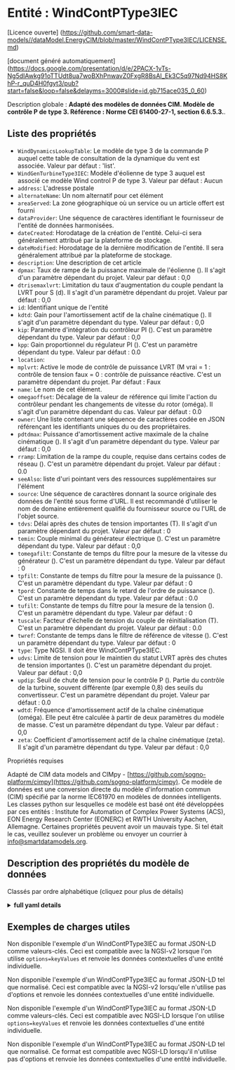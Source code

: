 Entité : WindContPType3IEC  
==========================  
[Licence ouverte] (https://github.com/smart-data-models//dataModel.EnergyCIM/blob/master/WindContPType3IEC/LICENSE.md)  
[document généré automatiquement] (https://docs.google.com/presentation/d/e/2PACX-1vTs-Ng5dIAwkg91oTTUdt8ua7woBXhPnwavZ0FxgR8BsAI_Ek3C5q97Nd94HS8KhP-r_quD4H0fgyt3/pub?start=false&loop=false&delayms=3000#slide=id.gb715ace035_0_60)  
Description globale : **Adapté des modèles de données CIM. Modèle de contrôle P de type 3.  Référence : Norme CEI 61400-27-1, section 6.6.5.3.**.  

## Liste des propriétés  

- `WindDynamicsLookupTable`: Le modèle de type 3 de la commande P auquel cette table de consultation de la dynamique du vent est associée. Valeur par défaut : 'list'.  - `WindGenTurbineType3IEC`: Modèle d'éolienne de type 3 auquel est associé ce modèle Wind control P de type 3. Valeur par défaut : Aucun  - `address`: L'adresse postale  - `alternateName`: Un nom alternatif pour cet élément  - `areaServed`: La zone géographique où un service ou un article offert est fourni  - `dataProvider`: Une séquence de caractères identifiant le fournisseur de l'entité de données harmonisées.  - `dateCreated`: Horodatage de la création de l'entité. Celui-ci sera généralement attribué par la plateforme de stockage.  - `dateModified`: Horodatage de la dernière modification de l'entité. Il sera généralement attribué par la plateforme de stockage.  - `description`: Une description de cet article  - `dpmax`: Taux de rampe de la puissance maximale de l'éolienne (). Il s'agit d'un paramètre dépendant du projet. Valeur par défaut : 0,0  - `dtrisemaxlvrt`: Limitation du taux d'augmentation du couple pendant la LVRT pour S (d). Il s'agit d'un paramètre dépendant du projet. Valeur par défaut : 0,0  - `id`: Identifiant unique de l'entité  - `kdtd`: Gain pour l'amortissement actif de la chaîne cinématique (). Il s'agit d'un paramètre dépendant du type. Valeur par défaut : 0,0  - `kip`: Paramètre d'intégration du contrôleur PI (). C'est un paramètre dépendant du type. Valeur par défaut : 0,0  - `kpp`: Gain proportionnel du régulateur PI (). C'est un paramètre dépendant du type. Valeur par défaut : 0.0  - `location`:   - `mplvrt`: Active le mode de contrôle de puissance LVRT (M vrai = 1 : contrôle de tension faux = 0 : contrôle de puissance réactive.  C'est un paramètre dépendant du projet. Par défaut : Faux  - `name`: Le nom de cet élément.  - `omegaoffset`: Décalage de la valeur de référence qui limite l'action du contrôleur pendant les changements de vitesse du rotor (oméga). Il s'agit d'un paramètre dépendant du cas. Valeur par défaut : 0.0  - `owner`: Une liste contenant une séquence de caractères codée en JSON référençant les identifiants uniques du ou des propriétaires.  - `pdtdmax`: Puissance d'amortissement active maximale de la chaîne cinématique (). Il s'agit d'un paramètre dépendant du type. Valeur par défaut : 0,0  - `rramp`: Limitation de la rampe du couple, requise dans certains codes de réseau (). C'est un paramètre dépendant du projet. Valeur par défaut : 0.0  - `seeAlso`: liste d'uri pointant vers des ressources supplémentaires sur l'élément  - `source`: Une séquence de caractères donnant la source originale des données de l'entité sous forme d'URL. Il est recommandé d'utiliser le nom de domaine entièrement qualifié du fournisseur source ou l'URL de l'objet source.  - `tdvs`: Délai après des chutes de tension importantes (T). Il s'agit d'un paramètre dépendant du projet. Valeur par défaut : 0  - `temin`: Couple minimal du générateur électrique (). C'est un paramètre dépendant du type. Valeur par défaut : 0,0  - `tomegafilt`: Constante de temps du filtre pour la mesure de la vitesse du générateur (). C'est un paramètre dépendant du type. Valeur par défaut : 0  - `tpfilt`: Constante de temps du filtre pour la mesure de la puissance (). C'est un paramètre dépendant du type. Valeur par défaut : 0  - `tpord`: Constante de temps dans le retard de l'ordre de puissance (). C'est un paramètre dépendant du type. Valeur par défaut : 0.0  - `tufilt`: Constante de temps du filtre pour la mesure de la tension (). C'est un paramètre dépendant du type. Valeur par défaut : 0  - `tuscale`: Facteur d'échelle de tension du couple de réinitialisation (T). C'est un paramètre dépendant du projet. Valeur par défaut : 0.0  - `twref`: Constante de temps dans le filtre de référence de vitesse (). C'est un paramètre dépendant du type. Valeur par défaut : 0  - `type`: Type NGSI. Il doit être WindContPType3IEC.  - `udvs`: Limite de tension pour le maintien du statut LVRT après des chutes de tension importantes (). C'est un paramètre dépendant du projet. Valeur par défaut : 0,0  - `updip`: Seuil de chute de tension pour le contrôle P ().  Partie du contrôle de la turbine, souvent différente (par exemple 0,8) des seuils du convertisseur. C'est un paramètre dépendant du projet. Valeur par défaut : 0.0  - `wdtd`: Fréquence d'amortissement actif de la chaîne cinématique (oméga). Elle peut être calculée à partir de deux paramètres du modèle de masse. C'est un paramètre dépendant du type. Valeur par défaut : 0,0  - `zeta`: Coefficient d'amortissement actif de la chaîne cinématique (zeta). Il s'agit d'un paramètre dépendant du type. Valeur par défaut : 0,0    
Propriétés requises  
Adapté de CIM data models and CIMpy - [https://github.com/sogno-platform/cimpy](https://github.com/sogno-platform/cimpy). Ce modèle de données est une conversion directe du modèle d'information commun (CIM) spécifié par la norme IEC61970 en modèles de données intelligents. Les classes python sur lesquelles ce modèle est basé ont été développées par ces entités : Institute for Automation of Complex Power Systems (ACS), EON Energy Research Center (EONERC) et RWTH University Aachen, Allemagne. Certaines propriétés peuvent avoir un mauvais type. Si tel était le cas, veuillez soulever un problème ou envoyer un courrier à info@smartdatamodels.org.  
## Description des propriétés du modèle de données  
Classés par ordre alphabétique (cliquez pour plus de détails)  
<details><summary><strong>full yaml details</strong></summary>    
```yaml  
WindContPType3IEC:    
  description: 'Adapted from CIM data models. P control model Type 3.  Reference: IEC Standard 61400-27-1 Section 6.6.5.3.'    
  properties:    
    WindDynamicsLookupTable:    
      description: 'The P control type 3 model with which this wind dynamics lookup table is associated. Default: ''list'''    
      type: number    
      x-ngsi:    
        model: https://schema.org/Number    
    WindGenTurbineType3IEC:    
      description: 'Wind turbine type 3 model with which this Wind control P type 3 model is associated. Default: None'    
      type: number    
      x-ngsi:    
        model: https://schema.org/Number    
    address:    
      description: 'The mailing address'    
      properties:    
        addressCountry:    
          description: 'Property. The country. For example, Spain. Model:''https://schema.org/addressCountry'''    
          type: string    
        addressLocality:    
          description: 'Property. The locality in which the street address is, and which is in the region. Model:''https://schema.org/addressLocality'''    
          type: string    
        addressRegion:    
          description: 'Property. The region in which the locality is, and which is in the country. Model:''https://schema.org/addressRegion'''    
          type: string    
        postOfficeBoxNumber:    
          description: 'Property. The post office box number for PO box addresses. For example, 03578. Model:''https://schema.org/postOfficeBoxNumber'''    
          type: string    
        postalCode:    
          description: 'Property. The postal code. For example, 24004. Model:''https://schema.org/https://schema.org/postalCode'''    
          type: string    
        streetAddress:    
          description: 'Property. The street address. Model:''https://schema.org/streetAddress'''    
          type: string    
      type: Property    
      x-ngsi:    
        model: https://schema.org/address    
    alternateName:    
      description: 'An alternative name for this item'    
      type: Property    
    areaServed:    
      description: 'The geographic area where a service or offered item is provided'    
      type: Property    
      x-ngsi:    
        model: https://schema.org/Text    
    dataProvider:    
      description: 'A sequence of characters identifying the provider of the harmonised data entity.'    
      type: Property    
    dateCreated:    
      description: 'Entity creation timestamp. This will usually be allocated by the storage platform.'    
      format: date-time    
      type: Property    
    dateModified:    
      description: 'Timestamp of the last modification of the entity. This will usually be allocated by the storage platform.'    
      format: date-time    
      type: Property    
    description:    
      description: 'A description of this item'    
      type: Property    
    dpmax:    
      description: 'Maximum wind turbine power ramp rate (). It is project dependent parameter. Default: 0.0'    
      type: number    
      x-ngsi:    
        model: https://schema.org/Number    
    dtrisemaxlvrt:    
      description: 'Limitation of torque rise rate during LVRT for S (d). It is project dependent parameter. Default: 0.0'    
      type: number    
      x-ngsi:    
        model: https://schema.org/Number    
    id:    
      anyOf: &windcontptype3iec_-_properties_-_owner_-_items_-_anyof    
        - description: 'Property. Identifier format of any NGSI entity'    
          maxLength: 256    
          minLength: 1    
          pattern: ^[\w\-\.\{\}\$\+\*\[\]`|~^@!,:\\]+$    
          type: string    
        - description: 'Property. Identifier format of any NGSI entity'    
          format: uri    
          type: string    
      description: 'Unique identifier of the entity'    
      type: Property    
    kdtd:    
      description: 'Gain for active drive train damping (). It is type dependent parameter. Default: 0.0'    
      type: number    
      x-ngsi:    
        model: https://schema.org/Number    
    kip:    
      description: 'PI controller integration parameter (). It is type dependent parameter. Default: 0.0'    
      type: number    
      x-ngsi:    
        model: https://schema.org/Number    
    kpp:    
      description: 'PI controller proportional gain (). It is type dependent parameter. Default: 0.0'    
      type: number    
      x-ngsi:    
        model: https://schema.org/Number    
    location:    
      $id: https://geojson.org/schema/Geometry.json    
      $schema: "http://json-schema.org/draft-07/schema#"    
      oneOf:    
        - properties:    
            bbox:    
              items:    
                type: number    
              minItems: 4    
              type: array    
            coordinates:    
              items:    
                type: number    
              minItems: 2    
              type: array    
            type:    
              enum:    
                - Point    
              type: string    
          required:    
            - type    
            - coordinates    
          title: 'GeoJSON Point'    
          type: object    
        - properties:    
            bbox:    
              items:    
                type: number    
              minItems: 4    
              type: array    
            coordinates:    
              items:    
                items:    
                  type: number    
                minItems: 2    
                type: array    
              minItems: 2    
              type: array    
            type:    
              enum:    
                - LineString    
              type: string    
          required:    
            - type    
            - coordinates    
          title: 'GeoJSON LineString'    
          type: object    
        - properties:    
            bbox:    
              items:    
                type: number    
              minItems: 4    
              type: array    
            coordinates:    
              items:    
                items:    
                  items:    
                    type: number    
                  minItems: 2    
                  type: array    
                minItems: 4    
                type: array    
              type: array    
            type:    
              enum:    
                - Polygon    
              type: string    
          required:    
            - type    
            - coordinates    
          title: 'GeoJSON Polygon'    
          type: object    
        - properties:    
            bbox:    
              items:    
                type: number    
              minItems: 4    
              type: array    
            coordinates:    
              items:    
                items:    
                  type: number    
                minItems: 2    
                type: array    
              type: array    
            type:    
              enum:    
                - MultiPoint    
              type: string    
          required:    
            - type    
            - coordinates    
          title: 'GeoJSON MultiPoint'    
          type: object    
        - properties:    
            bbox:    
              items:    
                type: number    
              minItems: 4    
              type: array    
            coordinates:    
              items:    
                items:    
                  items:    
                    type: number    
                  minItems: 2    
                  type: array    
                minItems: 2    
                type: array    
              type: array    
            type:    
              enum:    
                - MultiLineString    
              type: string    
          required:    
            - type    
            - coordinates    
          title: 'GeoJSON MultiLineString'    
          type: object    
        - properties:    
            bbox:    
              items:    
                type: number    
              minItems: 4    
              type: array    
            coordinates:    
              items:    
                items:    
                  items:    
                    items:    
                      type: number    
                    minItems: 2    
                    type: array    
                  minItems: 4    
                  type: array    
                type: array    
              type: array    
            type:    
              enum:    
                - MultiPolygon    
              type: string    
          required:    
            - type    
            - coordinates    
          title: 'GeoJSON MultiPolygon'    
          type: object    
      title: 'GeoJSON Geometry'    
    mplvrt:    
      description: 'Enable LVRT power control mode (M true = 1: voltage control false = 0: reactive power control.  It is project dependent parameter. Default: False'    
      type: number    
      x-ngsi:    
        model: https://schema.org/Number    
    name:    
      description: 'The name of this item.'    
      type: Property    
    omegaoffset:    
      description: 'Offset to reference value that limits controller action during rotor speed changes (omega). It is case dependent parameter. Default: 0.0'    
      type: number    
      x-ngsi:    
        model: https://schema.org/Number    
    owner:    
      description: 'A List containing a JSON encoded sequence of characters referencing the unique Ids of the owner(s)'    
      items:    
        anyOf: *windcontptype3iec_-_properties_-_owner_-_items_-_anyof    
        description: 'Property. Unique identifier of the entity'    
      type: Property    
    pdtdmax:    
      description: 'Maximum active drive train damping power (). It is type dependent parameter. Default: 0.0'    
      type: number    
      x-ngsi:    
        model: https://schema.org/Number    
    rramp:    
      description: 'Ramp limitation of torque, required in some grid codes (). It is project dependent parameter. Default: 0.0'    
      type: number    
      x-ngsi:    
        model: https://schema.org/Number    
    seeAlso:    
      description: 'list of uri pointing to additional resources about the item'    
      oneOf:    
        - items:    
            format: uri    
            type: string    
          minItems: 1    
          type: array    
        - format: uri    
          type: string    
      type: Property    
    source:    
      description: 'A sequence of characters giving the original source of the entity data as a URL. Recommended to be the fully qualified domain name of the source provider, or the URL to the source object.'    
      type: Property    
    tdvs:    
      description: 'Timedelay after deep voltage sags (T). It is project dependent parameter. Default: 0'    
      type: number    
      x-ngsi:    
        model: https://schema.org/Number    
    temin:    
      description: 'Minimum electrical generator torque (). It is type dependent parameter. Default: 0.0'    
      type: number    
      x-ngsi:    
        model: https://schema.org/Number    
    tomegafilt:    
      description: 'Filter time constant for generator speed measurement (). It is type dependent parameter. Default: 0'    
      type: number    
      x-ngsi:    
        model: https://schema.org/Number    
    tpfilt:    
      description: 'Filter time constant for power measurement (). It is type dependent parameter. Default: 0'    
      type: number    
      x-ngsi:    
        model: https://schema.org/Number    
    tpord:    
      description: 'Time constant in power order lag (). It is type dependent parameter. Default: 0.0'    
      type: number    
      x-ngsi:    
        model: https://schema.org/Number    
    tufilt:    
      description: 'Filter time constant for voltage measurement (). It is type dependent parameter. Default: 0'    
      type: number    
      x-ngsi:    
        model: https://schema.org/Number    
    tuscale:    
      description: 'Voltage scaling factor of reset-torque (T). It is project dependent parameter. Default: 0.0'    
      type: number    
      x-ngsi:    
        model: https://schema.org/Number    
    twref:    
      description: 'Time constant in speed reference filter (). It is type dependent parameter. Default: 0'    
      type: number    
      x-ngsi:    
        model: https://schema.org/Number    
    type:    
      description: 'NGSI type. It has to be WindContPType3IEC'    
      enum:    
        - WindContPType3IEC    
      type: Property    
    udvs:    
      description: 'Voltage limit for hold LVRT status after deep voltage sags (). It is project dependent parameter. Default: 0.0'    
      type: number    
      x-ngsi:    
        model: https://schema.org/Number    
    updip:    
      description: 'Voltage dip threshold for P-control ().  Part of turbine control, often different (e.g 0.8) from converter thresholds. It is project dependent parameter. Default: 0.0'    
      type: number    
      x-ngsi:    
        model: https://schema.org/Number    
    wdtd:    
      description: 'Active drive train damping frequency (omega). It can be calculated from two mass model parameters. It is type dependent parameter. Default: 0.0'    
      type: number    
      x-ngsi:    
        model: https://schema.org/Number    
    zeta:    
      description: 'Coefficient for active drive train damping (zeta). It is type dependent parameter. Default: 0.0'    
      type: number    
      x-ngsi:    
        model: https://schema.org/Number    
  required: []    
  type: object    
```  
</details>    
## Exemples de charges utiles  
Non disponible l'exemple d'un WindContPType3IEC au format JSON-LD comme valeurs-clés. Ceci est compatible avec la NGSI-v2 lorsque l'on utilise `options=keyValues` et renvoie les données contextuelles d'une entité individuelle.  
Non disponible l'exemple d'un WindContPType3IEC au format JSON-LD tel que normalisé. Ceci est compatible avec la NGSI-v2 lorsqu'elle n'utilise pas d'options et renvoie les données contextuelles d'une entité individuelle.  
Non disponible l'exemple d'un WindContPType3IEC au format JSON-LD comme valeurs-clés. Ceci est compatible avec NGSI-LD lorsque l'on utilise `options=keyValues` et renvoie les données contextuelles d'une entité individuelle.  
Non disponible l'exemple d'un WindContPType3IEC au format JSON-LD tel que normalisé. Ce format est compatible avec NGSI-LD lorsqu'il n'utilise pas d'options et renvoie les données contextuelles d'une entité individuelle.  
